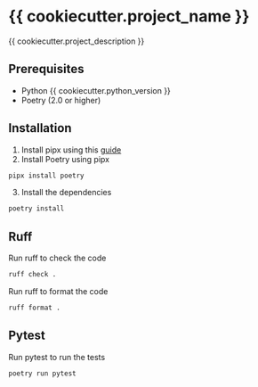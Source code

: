 # {{ cookiecutter.project_name }}

{{ cookiecutter.project_description }}

## Prerequisites

- Python {{ cookiecutter.python_version }}
- Poetry (2.0 or higher)

## Installation

1. Install pipx using this [guide](https://github.com/pypa/pipx)
2. Install Poetry using pipx
```bash
pipx install poetry
```
3. Install the dependencies
```bash
poetry install
```

## Ruff

Run ruff to check the code

```bash
ruff check .
```

Run ruff to format the code

```bash
ruff format .
```

## Pytest

Run pytest to run the tests

```bash
poetry run pytest
```

